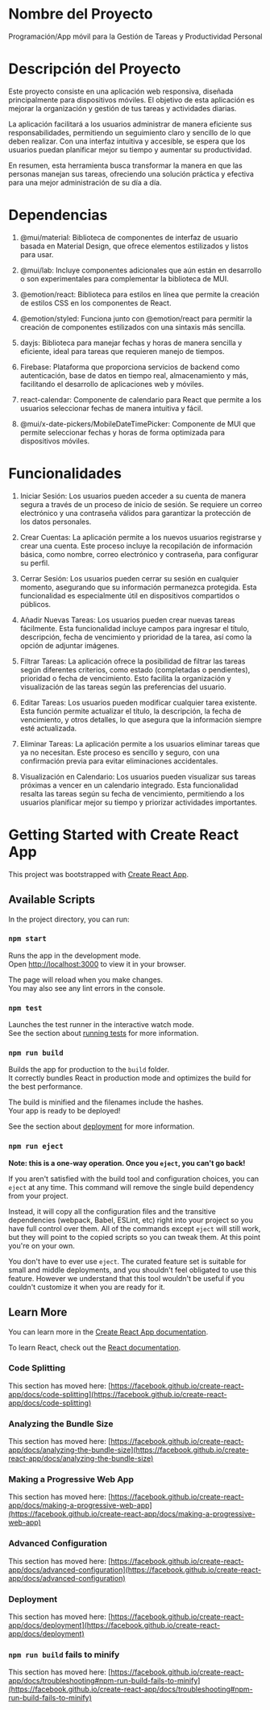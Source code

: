 # Nombre del Proyecto

Programación/App móvil para la Gestión de Tareas y Productividad Personal

# Descripción del Proyecto

Este proyecto consiste en una aplicación web responsiva, diseñada principalmente para dispositivos móviles. El objetivo de esta aplicación es mejorar la organización y gestión de tus tareas y actividades diarias.

La aplicación facilitará a los usuarios administrar de manera eficiente sus responsabilidades, permitiendo un seguimiento claro y sencillo de lo que deben realizar. Con una interfaz intuitiva y accesible, se espera que los usuarios puedan planificar mejor su tiempo y aumentar su productividad.

En resumen, esta herramienta busca transformar la manera en que las personas manejan sus tareas, ofreciendo una solución práctica y efectiva para una mejor administración de su día a día.


# Dependencias

1. @mui/material: Biblioteca de componentes de interfaz de usuario basada en Material Design, que ofrece elementos estilizados y listos para usar.

2. @mui/lab: Incluye componentes adicionales que aún están en desarrollo o son experimentales para complementar la biblioteca de MUI.

3. @emotion/react: Biblioteca para estilos en línea que permite la creación de estilos CSS en los componentes de React.

4. @emotion/styled: Funciona junto con @emotion/react para permitir la creación de componentes estilizados con una sintaxis más sencilla.

5. dayjs: Biblioteca para manejar fechas y horas de manera sencilla y eficiente, ideal para tareas que requieren manejo de tiempos.

6. Firebase: Plataforma que proporciona servicios de backend como autenticación, base de datos en tiempo real, almacenamiento y más, facilitando el desarrollo de aplicaciones web y móviles.

7. react-calendar: Componente de calendario para React que permite a los usuarios seleccionar fechas de manera intuitiva y fácil.

8. @mui/x-date-pickers/MobileDateTimePicker: Componente de MUI que permite seleccionar fechas y horas de forma optimizada para dispositivos móviles.


# Funcionalidades

1. Iniciar Sesión: Los usuarios pueden acceder a su cuenta de manera segura a través de un proceso de inicio de sesión. Se requiere un correo electrónico y una contraseña válidos para garantizar la protección de los datos personales.

2. Crear Cuentas: La aplicación permite a los nuevos usuarios registrarse y crear una cuenta. Este proceso incluye la recopilación de información básica, como nombre, correo electrónico y contraseña, para configurar su perfil.

3. Cerrar Sesión: Los usuarios pueden cerrar su sesión en cualquier momento, asegurando que su información permanezca protegida. Esta funcionalidad es especialmente útil en dispositivos compartidos o públicos.

4. Añadir Nuevas Tareas: Los usuarios pueden crear nuevas tareas fácilmente. Esta funcionalidad incluye campos para ingresar el título, descripción, fecha de vencimiento y prioridad de la tarea, así como la opción de adjuntar imágenes.

5. Filtrar Tareas: La aplicación ofrece la posibilidad de filtrar las tareas según diferentes criterios, como estado (completadas o pendientes), prioridad o fecha de vencimiento. Esto facilita la organización y visualización de las tareas según las preferencias del usuario.

6. Editar Tareas: Los usuarios pueden modificar cualquier tarea existente. Esta función permite actualizar el título, la descripción, la fecha de vencimiento, y otros detalles, lo que asegura que la información siempre esté actualizada.

7. Eliminar Tareas: La aplicación permite a los usuarios eliminar tareas que ya no necesitan. Este proceso es sencillo y seguro, con una confirmación previa para evitar eliminaciones accidentales.

8. Visualización en Calendario: Los usuarios pueden visualizar sus tareas próximas a vencer en un calendario integrado. Esta funcionalidad resalta las tareas según su fecha de vencimiento, permitiendo a los usuarios planificar mejor su tiempo y priorizar actividades importantes.




# Getting Started with Create React App

This project was bootstrapped with [Create React App](https://github.com/facebook/create-react-app).

## Available Scripts

In the project directory, you can run:

### `npm start`

Runs the app in the development mode.\
Open [http://localhost:3000](http://localhost:3000) to view it in your browser.

The page will reload when you make changes.\
You may also see any lint errors in the console.

### `npm test`

Launches the test runner in the interactive watch mode.\
See the section about [running tests](https://facebook.github.io/create-react-app/docs/running-tests) for more information.

### `npm run build`

Builds the app for production to the `build` folder.\
It correctly bundles React in production mode and optimizes the build for the best performance.

The build is minified and the filenames include the hashes.\
Your app is ready to be deployed!

See the section about [deployment](https://facebook.github.io/create-react-app/docs/deployment) for more information.

### `npm run eject`

**Note: this is a one-way operation. Once you `eject`, you can't go back!**

If you aren't satisfied with the build tool and configuration choices, you can `eject` at any time. This command will remove the single build dependency from your project.

Instead, it will copy all the configuration files and the transitive dependencies (webpack, Babel, ESLint, etc) right into your project so you have full control over them. All of the commands except `eject` will still work, but they will point to the copied scripts so you can tweak them. At this point you're on your own.

You don't have to ever use `eject`. The curated feature set is suitable for small and middle deployments, and you shouldn't feel obligated to use this feature. However we understand that this tool wouldn't be useful if you couldn't customize it when you are ready for it.

## Learn More

You can learn more in the [Create React App documentation](https://facebook.github.io/create-react-app/docs/getting-started).

To learn React, check out the [React documentation](https://reactjs.org/).

### Code Splitting

This section has moved here: [https://facebook.github.io/create-react-app/docs/code-splitting](https://facebook.github.io/create-react-app/docs/code-splitting)

### Analyzing the Bundle Size

This section has moved here: [https://facebook.github.io/create-react-app/docs/analyzing-the-bundle-size](https://facebook.github.io/create-react-app/docs/analyzing-the-bundle-size)

### Making a Progressive Web App

This section has moved here: [https://facebook.github.io/create-react-app/docs/making-a-progressive-web-app](https://facebook.github.io/create-react-app/docs/making-a-progressive-web-app)

### Advanced Configuration

This section has moved here: [https://facebook.github.io/create-react-app/docs/advanced-configuration](https://facebook.github.io/create-react-app/docs/advanced-configuration)

### Deployment

This section has moved here: [https://facebook.github.io/create-react-app/docs/deployment](https://facebook.github.io/create-react-app/docs/deployment)

### `npm run build` fails to minify

This section has moved here: [https://facebook.github.io/create-react-app/docs/troubleshooting#npm-run-build-fails-to-minify](https://facebook.github.io/create-react-app/docs/troubleshooting#npm-run-build-fails-to-minify)
